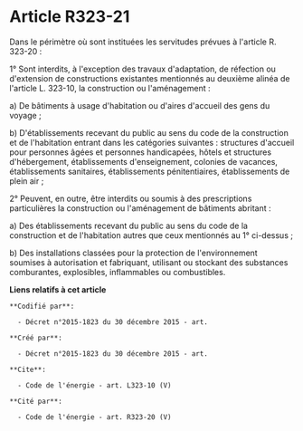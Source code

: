 # Article R323-21

Dans le périmètre où sont instituées les servitudes prévues à l'article R. 323-20 : 

1° Sont interdits, à l'exception des travaux d'adaptation, de réfection ou d'extension de constructions existantes mentionnés
au deuxième alinéa de l'article L. 323-10, la construction ou l'aménagement : 

a) De bâtiments à usage d'habitation ou d'aires d'accueil des gens du voyage ; 

b) D'établissements recevant du public au sens du code de la construction et de l'habitation entrant dans les catégories
suivantes : structures d'accueil pour personnes âgées et personnes handicapées, hôtels et structures d'hébergement,
établissements d'enseignement, colonies de vacances, établissements sanitaires, établissements pénitentiaires, établissements
de plein air ; 

2° Peuvent, en outre, être interdits ou soumis à des prescriptions particulières la construction ou l'aménagement de
bâtiments abritant :

a) Des établissements recevant du public au sens du code de la construction et de l'habitation autres que ceux mentionnés au
1° ci-dessus ; 

b) Des installations classées pour la protection de l'environnement soumises à autorisation et fabriquant, utilisant ou
stockant des substances comburantes, explosibles, inflammables ou combustibles.

**Liens relatifs à cet article**

	**Codifié par**:

	  - Décret n°2015-1823 du 30 décembre 2015 - art.

	**Créé par**:

	  - Décret n°2015-1823 du 30 décembre 2015 - art.

	**Cite**:

	  - Code de l'énergie - art. L323-10 (V)

	**Cité par**:

	  - Code de l'énergie - art. R323-20 (V)
